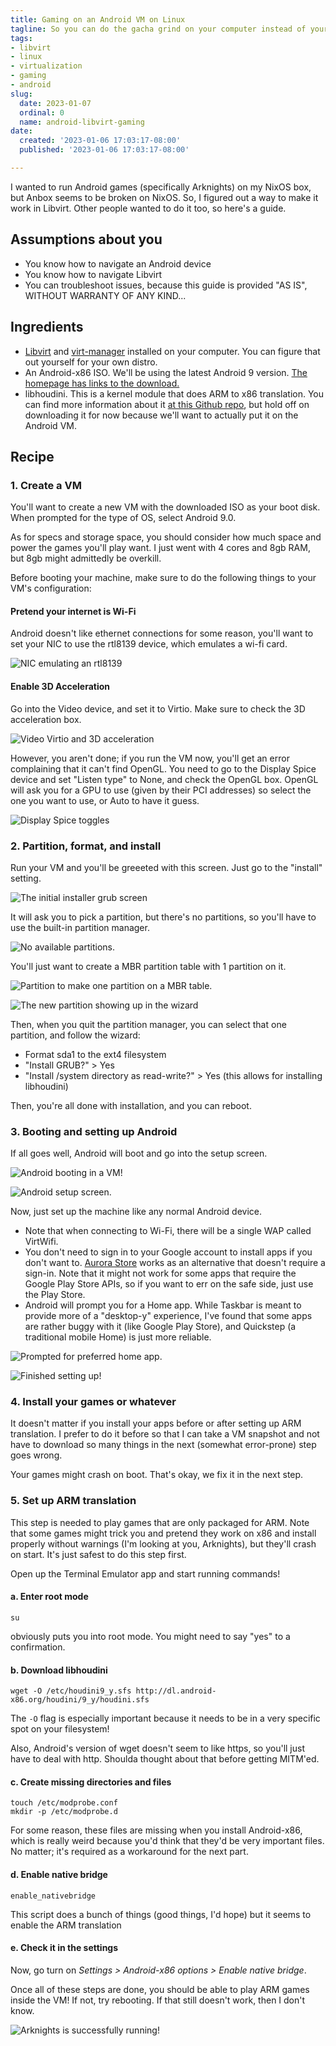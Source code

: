 ```yaml
---
title: Gaming on an Android VM on Linux
tagline: So you can do the gacha grind on your computer instead of your phone
tags:
- libvirt
- linux
- virtualization
- gaming
- android
slug:
  date: 2023-01-07
  ordinal: 0
  name: android-libvirt-gaming
date:
  created: '2023-01-06 17:03:17-08:00'
  published: '2023-01-06 17:03:17-08:00'

---
```


I wanted to run Android games (specifically Arknights) on my NixOS box, but
Anbox seems to be broken on NixOS. So, I figured out a way to make it work in
Libvirt. Other people wanted to do it too, so here's a guide.

## Assumptions about you

- You know how to navigate an Android device
- You know how to navigate Libvirt
- You can troubleshoot issues, because this guide is provided "AS IS", WITHOUT
  WARRANTY OF ANY KIND...

## Ingredients

- [Libvirt](https://libvirt.org/) and [virt-manager](https://virt-manager.org/)
  installed on your computer. You can figure that out yourself for your own
  distro.
- An Android-x86 ISO. We'll be using the latest Android 9 version.
  [The homepage has links to the download.](https://www.android-x86.org/)
- libhoudini. This is a kernel module that does ARM to x86 translation. You can
  find more information about it
  [at this Github repo](https://github.com/Rprop/libhoudini), but hold off on
  downloading it for now because we'll want to actually put it on the Android
  VM.

## Recipe

### 1. Create a VM

You'll want to create a new VM with the downloaded ISO as your boot disk. When
prompted for the type of OS, select Android 9.0.

As for specs and storage space, you should consider how much space and power the
games you'll play want. I just went with 4 cores and 8gb RAM, but 8gb might
admittedly be overkill.

Before booting your machine, make sure to do the following things to your VM's
configuration:

#### Pretend your internet is Wi-Fi

Android doesn't like ethernet connections for some reason, you'll want to set
your NIC to use the rtl8139 device, which emulates a wi-fi card.

![NIC emulating an rtl8139](https://s3.us-west-000.backblazeb2.com/nyaabucket/cdf90af46390b412d30dfccaf57424e84e98d93ce144b685f0eb7a094eaed84f/nic-rtl8139.png)

#### Enable 3D Acceleration

Go into the Video device, and set it to Virtio. Make sure to check the 3D
acceleration box.

![Video Virtio and 3D acceleration](https://s3.us-west-000.backblazeb2.com/nyaabucket/64809a013f0daf6c1fe3e512cf5acb17cf2c25c6bcf46c5c2a2fd7879490f5ce/video-virtio.png)

However, you aren't done; if you run the VM now, you'll get an error complaining
that it can't find OpenGL. You need to go to the Display Spice device and set
"Listen type" to None, and check the OpenGL box. OpenGL will ask you for a GPU
to use (given by their PCI addresses) so select the one you want to use, or Auto
to have it guess.

![Display Spice
toggles](https://s3.us-west-000.backblazeb2.com/nyaabucket/cf88d83b4a0296060c803108d67195b30ab64688ba463a149e4c6a4145cc5668/display%20spice.png)

### 2. Partition, format, and install

Run your VM and you'll be greeeted with this screen. Just go to the "install"
setting.

![The initial installer grub screen](https://s3.us-west-000.backblazeb2.com/nyaabucket/7b35b4128902745d370dad8b73d02edc04ec6a39abd8a25fd6b82b7990dd3334/grub.png)

It will ask you to pick a partition, but there's no partitions, so you'll have
to use the built-in partition manager.

![No available partitions.](https://s3.us-west-000.backblazeb2.com/nyaabucket/c9e9f0d1ec69a462af89b66eb94610fbd29824a3161ce54b2881218efa25e243/choose-partition.png)

You'll just want to create a MBR partition table with 1 partition on it.

![Partition to make one partition on a MBR table.](https://s3.us-west-000.backblazeb2.com/nyaabucket/523657aaea496ab7839b9771e9375ad4d755722ecab5dfc4327bb530ce678671/partitioning.png)

![The new partition showing up in the wizard](https://s3.us-west-000.backblazeb2.com/nyaabucket/607a96c0d85bc401f313bee900419fc1a3fe326168c48793900f5d393ecd6dc8/now-with-partition.png)

Then, when you quit the partition manager, you can select that one partition,
and follow the wizard:

- Format sda1 to the ext4 filesystem
- "Install GRUB?" > Yes
- "Install /system directory as read-write?" > Yes (this allows for installing
  libhoudini)

Then, you're all done with installation, and you can reboot.

### 3. Booting and setting up Android

If all goes well, Android will boot and go into the setup screen.

![Android booting in a VM!](https://s3.us-west-000.backblazeb2.com/nyaabucket/fc50d6db9276b8c90b65459f9330cdfab73de058802c13187a2ede0558dcc952/android-booting.png)

![Android setup screen.](https://s3.us-west-000.backblazeb2.com/nyaabucket/8cecb85f1348bac2fba343d844bf37f4423b7486d051aaecf3ddcf4fdf61ce5e/android-setup.png)

Now, just set up the machine like any normal Android device.

- Note that when connecting to Wi-Fi, there will be a single WAP called
  VirtWifi.
- You don't need to sign in to your Google account to install apps if you don't
  want to. [Aurora Store](https://auroraoss.com) works as an alternative that
  doesn't require a sign-in. Note that it might not work for some apps that
  require the Google Play Store APIs, so if you want to err on the safe side,
  just use the Play Store.
- Android will prompt you for a Home app. While Taskbar is meant to provide more
  of a "desktop-y" experience, I've found that some apps are rather buggy with
  it (like Google Play Store), and Quickstep (a traditional mobile Home) is just
  more reliable.

![Prompted for preferred home app.](https://s3.us-west-000.backblazeb2.com/nyaabucket/21008f8020b035e9599bba205f4ca472157d3a8b0650f86bd9c6d2fc9572f08a/select-home-app.png)

![Finished setting up!](https://s3.us-west-000.backblazeb2.com/nyaabucket/ffd66e94e99c490cfc92e69e4132b8592a3612266a19a3129b45b44aa5c91a9b/android-set-up.png)

### 4. Install your games or whatever

It doesn't matter if you install your apps before or after setting up ARM
translation. I prefer to do it before so that I can take a VM snapshot and not
have to download so many things in the next (somewhat error-prone) step goes
wrong.

Your games might crash on boot. That's okay, we fix it in the next step.

### 5. Set up ARM translation

This step is needed to play games that are only packaged for ARM. Note that some
games might trick you and pretend they work on x86 and install properly without
warnings (I'm looking at you, Arknights), but they'll crash on start. It's just
safest to do this step first.

Open up the Terminal Emulator app and start running commands!

#### a. Enter root mode

```
su
```

obviously puts you into root mode. You might need to say "yes" to a
confirmation.

#### b. Download libhoudini

```
wget -O /etc/houdini9_y.sfs http://dl.android-x86.org/houdini/9_y/houdini.sfs
```

The `-O` flag is especially important because it needs to be in a very specific
spot on your filesystem!

Also, Android's version of wget doesn't seem to like https, so you'll just have
to deal with http. Shoulda thought about that before getting MITM'ed.

#### c. Create missing directories and files

```
touch /etc/modprobe.conf
mkdir -p /etc/modprobe.d
```

For some reason, these files are missing when you install Android-x86, which is
really weird because you'd think that they'd be very important files. No matter;
it's required as a workaround for the next part.

#### d. Enable native bridge

```
enable_nativebridge
```

This script does a bunch of things (good things, I'd hope) but it seems to
enable the ARM translation

#### e. Check it in the settings

Now, go turn on _Settings > Android-x86 options > Enable native bridge_.

Once all of these steps are done, you should be able to play ARM games inside
the VM! If not, try rebooting. If that still doesn't work, then I don't know.

![Arknights is successfully running!](https://s3.us-west-000.backblazeb2.com/nyaabucket/588f18182621c76a0bf3d1a179474f3c3fb793edbff799908848c3116ff9c5d4/arknights-running.png)